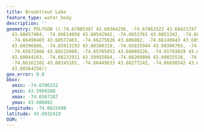 ```yaml
---
title: Brooktrout Lake
feature_type: water_body
description: ''
geometry: POLYGON ((-74.67005387 43.60364256, -74.67063323 43.60421747, -74.66743604
  43.60457484, -74.66614858 43.60542942, -74.6653761 43.6051342, -74.66479674 43.60528958,
  -74.66490403 43.60572463, -74.66275826 43.606082, -74.66140643 43.60578678, -74.65999022
  43.60396886, -74.65913192 43.60308319, -74.65835944 43.60306765, -74.65799466 43.60241504,
  -74.65672866 43.60215089, -74.65705052 43.60089226, -74.65793029 43.6011098, -74.65876714
  43.60044163, -74.66232911 43.59992884, -74.66260806 43.60025516, -74.66166392 43.60065917,
  -74.66162101 43.60145165, -74.66449633 43.60277242, -74.66698542 43.60342503, -74.67005387
  43.60364256))
geo_error: 0.0
bbox:
  xmin: -74.6706332
  ymin: 43.5999288
  xmax: -74.6567287
  ymax: 43.606082
longitude: -74.6625499
latitude: 43.6032419
OSM: ''
---
```

